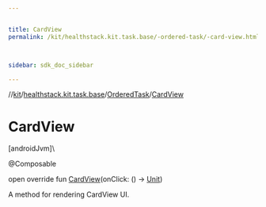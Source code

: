 ```yaml
---


title: CardView
permalink: /kit/healthstack.kit.task.base/-ordered-task/-card-view.html



sidebar: sdk_doc_sidebar

---
```



//[kit](/kit.html)/[healthstack.kit.task.base](../index.html)/[OrderedTask](index.html)/[CardView](-card-view.html)



# CardView



[androidJvm]\




@Composable



open override fun [CardView](-card-view.html)(onClick: () -&gt; [Unit](https://kotlinlang.org/api/latest/jvm/stdlib/kotlin/-unit/index.html))



A method for rendering CardView UI.






